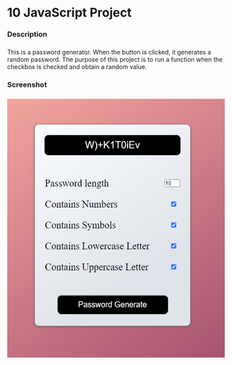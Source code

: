 <h1 align="left">10 JavaScript Project</h1>

###

<h3 align="left">Description</h3>

###

<p align="left">This is a password generator. When the button is clicked, it generates a random password. The purpose of this project is to run a function when the checkbox is checked and obtain a random value.</p>

###

<h3 align="left">Screenshot</h3>

###

<div align="center">
  <img height="600" src="passwordgenerator.png"  />
</div>

###

